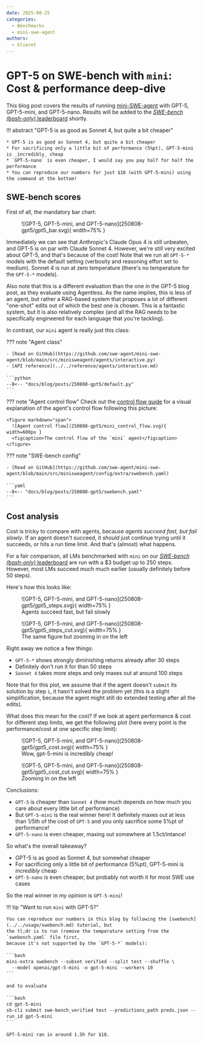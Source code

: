 ```yaml
---
date: 2025-08-25
categories:
  - Benchmarks
  - mini-swe-agent
authors:
  - klieret
---
```


# GPT-5 on SWE-bench with `mini`: Cost & performance deep-dive

This blog post covers the results of running [mini-SWE-agent](https://mini-swe-agent.com) with GPT-5, GPT-5-mini, and GPT-5-nano.
Results will be added to the [*SWE-bench (bash-only)* leaderboard](https://swebench.com) shortly.

!!! abstract "GPT-5 is as good as Sonnet 4, but quite a bit cheaper"

    * GPT-5 is as good as Sonnet 4, but quite a bit cheaper
    * For sacrificing only a little bit of performance (5%pt), GPT-5-mini is _incredibly_ cheap
    * `GPT-5-nano` is even cheaper, I would say you pay half for half the performance
    * You can reproduce our numbers for just $18 (with GPT-5-mini) using the command at the bottom!

<!-- more -->

## SWE-bench scores

First of all, the mandatory bar chart:

<figure markdown="span">
  ![GPT-5, GPT-5-mini, and GPT-5-nano](250808-gpt5/gpt5_bar.svg){ width=75% }
</figure>

Immediately we can see that Anthropic's Claude Opus 4 is still unbeaten, and GPT-5 is on par with Claude Sonnet 4.
However, we're still very excited about GPT-5, and that's because of the cost!
Note that we run all `GPT-5-*` models with the default setting (verbosity and reasoning effort set to medium).
Sonnet 4 is run at zero temperature (there's no temperature for the `GPT-5-*` models).

Also note that this is a different evaluation than the one in the GPT-5 blog post, as they evaluate using
Agentless. As the name implies, this is less of an agent, but rather a RAG-based system that proposes a lot of different
"one-shot" edits out of which the best one is chosen.
This is a fantastic system, but it is also relatively complex (and all the RAG needs to be specifically engineered for each language that you're tackling).

In contrast, our `mini` agent is really just this class:

??? note "Agent class"

    - [Read on GitHub](https://github.com/swe-agent/mini-swe-agent/blob/main/src/minisweagent/agents/interactive.py)
    - [API reference](../../reference/agents/interactive.md)

    ```python
    --8<-- "docs/blog/posts/250808-gpt5/default.py"
    ```

??? note "Agent control flow"
    Check out the [control flow guide](https://mini-swe-agent.com/latest/advanced/control_flow/) for a visual explanation of the agent's control flow following this picture:

    <figure markdown="span">
      ![Agent control flow](250808-gpt5/mini_control_flow.svg){ width=600px }
      <figcaption>The control flow of the `mini` agent</figcaption>
    </figure>

??? note "SWE-bench config"

    - [Read on GitHub](https://github.com/swe-agent/mini-swe-agent/blob/main/src/minisweagent/config/extra/swebench.yaml)

    ```yaml
    --8<-- "docs/blog/posts/250808-gpt5/swebench.yaml"
    ```

## Cost analysis

Cost is tricky to compare with agents, because *agents succeed fast, but fail slowly*.
If an agent doesn't succeed, it _should_ just continue trying until it succeeds, or hits a run time limit.
And that's (almost) what happens.

For a fair comparison, all LMs benchmarked with `mini` on our [*SWE-bench (bash-only)* leaderboard](https://swebench.com) are run with a $3 budget up to 250 steps.
However, most LMs succeed much much earlier (usually definitely before 50 steps).

Here's how this looks like:

<figure markdown="span">
  ![GPT-5, GPT-5-mini, and GPT-5-nano](250808-gpt5/gpt5_steps.svg){ width=75% }
  <figcaption>Agents succeed fast, but fail slowly</figcaption>
</figure>

<figure markdown="span">
  ![GPT-5, GPT-5-mini, and GPT-5-nano](250808-gpt5/gpt5_steps_cut.svg){ width=75% }
  <figcaption>The same figure but zooming in on the left</figcaption>
</figure>

Right away we notice a few things:

* `GPT-5-*` shows strongly diminishing returns already after 30 steps
* Definitely don't run it for than 50 steps
* `Sonnet 4` takes more steps and only maxes out at around 100 steps

Note that for this plot, we assume that if the agent doesn't `submit` its solution by step `i`, it hasn't solved the problem yet
(this is a slight simplification, because the agent might still do extended testing after all the edits).

What does this mean for the cost?
If we look at agent performance & cost for different step limits, we get the following plot (here every point is the performance/cost at one specific step limit):

<figure markdown="span">
  ![GPT-5, GPT-5-mini, and GPT-5-nano](250808-gpt5/gpt5_cost.svg){ width=75% }
  <figcaption>Wow, gpt-5-mini is incredibly cheap!</figcaption>
</figure>

<figure markdown="span">
  ![GPT-5, GPT-5-mini, and GPT-5-nano](250808-gpt5/gpt5_cost_cut.svg){ width=75% }
  <figcaption>Zooming in on the left</figcaption>
</figure>


Conclusions:

* `GPT-5` is cheaper than `Sonnet 4` (how much depends on how much you care about every little bit of performance)
* But `GPT-5-mini` is the real winner here! It definitely maxes out at less than 1/5th of the cost of `GPT-5` and you only sacrifice some 5%pt of performance!
* `GPT-5-nano` is even cheaper, maxing out somewhere at 1.5ct/intance!


So what's the overall takeaway?

* GPT-5 is as good as Sonnet 4, but somewhat cheaper
* For sacrificing only a little bit of performance (5%pt), GPT-5-mini is _incredibly_ cheap
* `GPT-5-nano` is even cheaper, but probably not worth it for most SWE use cases

So the real winner in my opinion is `GPT-5-mini`!

!!! tip "Want to run `mini` with GPT-5?"

    You can reproduce our numbers in this blog by following the [swebench](../../usage/swebench.md) tutorial, but
    the tl;dr is to run (remove the temperature setting from the `swebench.yaml` file first,
    because it's not supported by the `GPT-5-*` models):

    ```bash
    mini-extra swebench --subset verified --split test --shuffle \
      --model openai/gpt-5-mini -o gpt-5-mini --workers 10
    ```

    and to evaluate

    ```bash
    cd gpt-5-mini
    sb-cli submit swe-bench_verified test --predictions_path preds.json --run_id gpt-5-mini
    ```

    GPT-5-mini ran in around 1.5h for $18.
